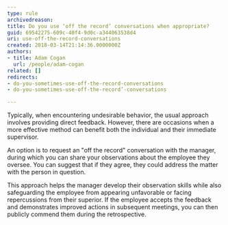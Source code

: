 ```yaml
---
type: rule
archivedreason: 
title: Do you use ‘off the record’ conversations when appropriate?
guid: 69542275-609c-40f4-9d0c-a344063538d4
uri: use-off-the-record-conversations
created: 2018-03-14T21:14:36.0000000Z
authors:
- title: Adam Cogan
  url: /people/adam-cogan
related: []
redirects:
- do-you-sometimes-use-off-the-record-conversations
- do-you-sometimes-use-off-the-record’-conversations

---
```


Typically, when encountering undesirable behavior, the usual approach involves providing direct feedback. However, there are occasions when a more effective method can benefit both the individual and their immediate supervisor.

<!--endintro-->

An option is to request an "off the record" conversation with the manager, during which you can share your observations about the employee they oversee. You can suggest that if they agree, they could address the matter with the person in question.

This approach helps the manager develop their observation skills while also safeguarding the employee from appearing unfavorable or facing repercussions from their superior. If the employee accepts the feedback and demonstrates improved actions in subsequent meetings, you can then publicly commend them during the retrospective.
